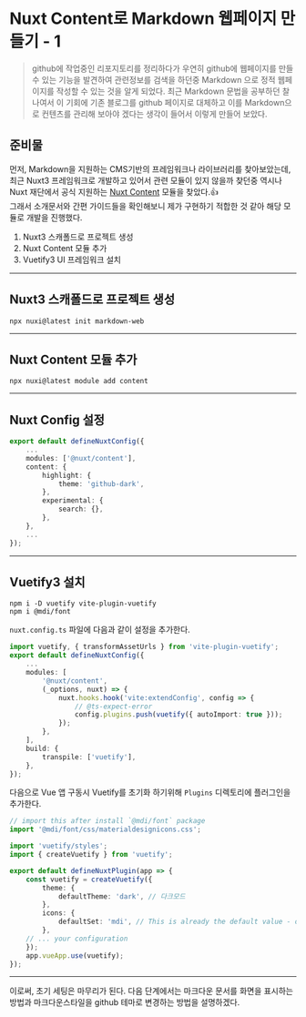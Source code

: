 # Nuxt Content로 Markdown 웹페이지 만들기 - 1
> github에 작업중인 리포지토리를 정리하다가 우연히 github에 웹페이지를 만들 수 있는 기능을 발견하여 관련정보를 검색을 하던중 Markdown 으로 정적 웹페이지를 작성할 수 있는 것을 알게 되었다. 최근 Markdown 문법을 공부하던 찰나여서 이 기회에 기존 블로그를 github 페이지로 대체하고 이를 Markdown으로 컨텐츠를 관리해 보아야 겠다는 생각이 들어서 이렇게 만들어 보았다. 

## 준비물 
먼저, Markdown을 지원하는 CMS기반의 프레임워크나 라이브러리를 찾아보았는데, 최근 Nuxt3 프레임워크로 개발하고 있어서 관련 모듈이 있지 않을까 찾던중 역시나 Nuxt 재단에서 공식 지원하는 [Nuxt Content](https://content.nuxt.com/) 모듈을 찾았다.:+1:   
그래서 소개문서와 간편 가이드들을 확인해보니 제가 구현하기 적합한 것 같아 해당 모듈로 개발을 진행했다.   

1. Nuxt3 스캐폴드로 프로젝트 생성
2. Nuxt Content 모듈 추가 
3. Vuetify3 UI 프레임워크 설치 

---
## Nuxt3 스캐폴드로 프로젝트 생성
```shell
npx nuxi@latest init markdown-web
```
---
## Nuxt Content 모듈 추가  
```shell
npx nuxi@latest module add content
```
---
## Nuxt Config 설정
```typescript
export default defineNuxtConfig({
    ...
    modules: ['@nuxt/content'],
    content: {
        highlight: {
            theme: 'github-dark',
        },
        experimental: {
            search: {},
        },
    },
    ...
});
```
---
## Vuetify3 설치
```shell
npm i -D vuetify vite-plugin-vuetify
npm i @mdi/font
```
`nuxt.config.ts` 파일에 다음과 같이 설정을 추가한다. 
```typescript
import vuetify, { transformAssetUrls } from 'vite-plugin-vuetify';
export default defineNuxtConfig({
    ...
    modules: [
        '@nuxt/content',
        (_options, nuxt) => {
            nuxt.hooks.hook('vite:extendConfig', config => {
                // @ts-expect-error
                config.plugins.push(vuetify({ autoImport: true }));
            });
        },
    ],
    build: {
        transpile: ['vuetify'],
    },
});
```
다음으로 Vue 앱 구동시 Vuetify를 초기화 하기위해 `Plugins` 디렉토리에 플러그인을 추가한다. 
```typescript
// import this after install `@mdi/font` package
import '@mdi/font/css/materialdesignicons.css';

import 'vuetify/styles';
import { createVuetify } from 'vuetify';

export default defineNuxtPlugin(app => {
    const vuetify = createVuetify({
        theme: {
            defaultTheme: 'dark', // 다크모드 
        }, 
        icons: {
            defaultSet: 'mdi', // This is already the default value - only for display purposes
        },
    // ... your configuration
    });
    app.vueApp.use(vuetify);
});
```
---
이로써, 초기 세팅은 마무리가 된다. 다음 단계에서는 마크다운 문서를 화면을 표시하는 방법과 마크다운스타일을 github 테마로 변경하는 방법을 설명하겠다. 
